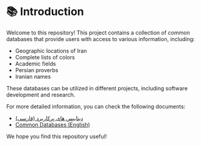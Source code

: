 # 📚 Introduction

Welcome to this repository! This project contains a collection of common databases that provide users with access to various information, including:

- Geographic locations of Iran
- Complete lists of colors
- Academic fields
- Persian proverbs
- Iranian names

These databases can be utilized in different projects, including software development and research.

For more detailed information, you can check the following documents:

- [دیتابیس های پرکاربرد (فارسی)](README.fa.md)
- [Common Databases (English)](README.en.md)

We hope you find this repository useful!
